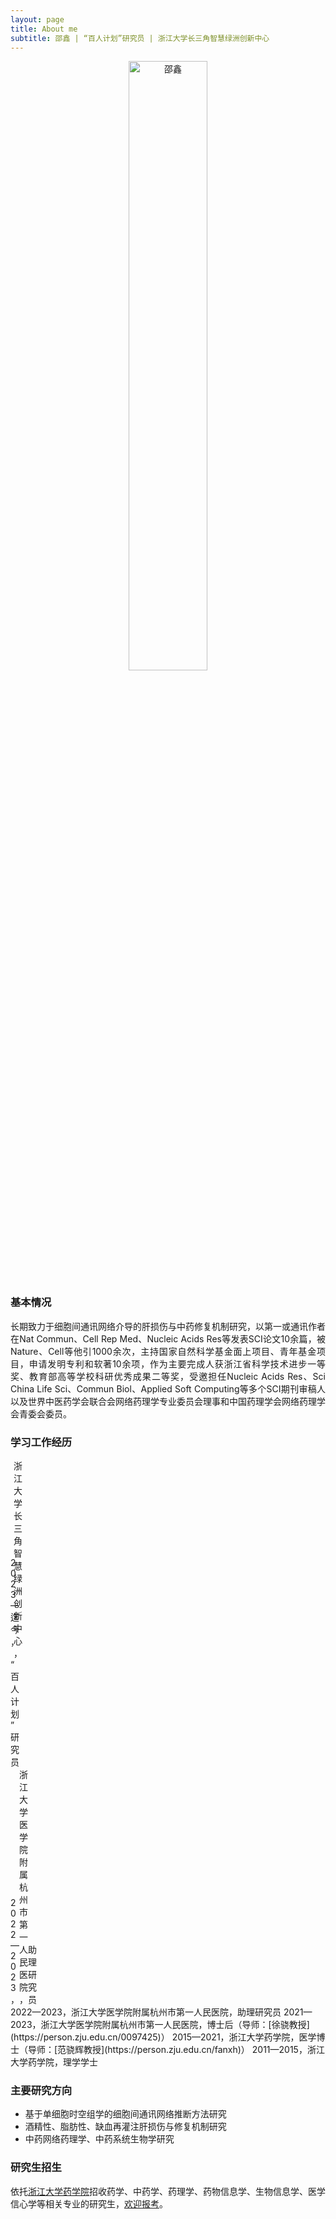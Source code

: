 ```yaml
---
layout: page
title: About me
subtitle: 邵鑫 | “百人计划”研究员 | 浙江大学长三角智慧绿洲创新中心
---
```


<div style="text-align: center;">
  <img src="https://github.com/user-attachments/assets/1daff0d0-ac71-4ec1-b012-9f313b756c02" alt="邵鑫" style="width: 50%;" />
</div>

### 基本情况
<p style="text-align: justify;">
  长期致力于细胞间通讯网络介导的肝损伤与中药修复机制研究，以第一或通讯作者在Nat Commun、Cell Rep Med、Nucleic Acids Res等发表SCI论文10余篇，被Nature、Cell等他引1000余次，主持国家自然科学基金面上项目、青年基金项目，申请发明专利和软著10余项，作为主要完成人获浙江省科学技术进步一等奖、教育部高等学校科研优秀成果二等奖，受邀担任Nucleic Acids Res、Sci China Life Sci、Commun Biol、Applied Soft Computing等多个SCI期刊审稿人以及世界中医药学会联合会网络药理学专业委员会理事和中国药理学会网络药理学会青委会委员。
</p>

### 学习工作经历
<div>
<span style="display: inline-block; width: 1px;">
  2023—迄今，&nbsp
</span>
<span style="display: inline-block; width: 1px">
  浙江大学长三角智慧绿洲创新中心，     
</span>
<span style="display: block; width: 1px">
  “百人计划”研究员
</span>
</div>
<div>
<span style="display: inline-block; width: 10px;">
  2022—2023，
</span>
<span style="display: inline-block; width: 10px">
  浙江大学医学院附属杭州市第一人民医院，
</span>
<span style="display: inline-block; width: 10px">
  助理研究员
</span>
</div>
2022—2023，浙江大学医学院附属杭州市第一人民医院，助理研究员
2021—2023，浙江大学医学院附属杭州市第一人民医院，博士后（导师：[徐骁教授](https://person.zju.edu.cn/0097425)）
2015—2021，浙江大学药学院，医学博士（导师：[范骁辉教授](https://person.zju.edu.cn/fanxh)）
2011—2015，浙江大学药学院，理学学士


### 主要研究方向

* 基于单细胞时空组学的细胞间通讯网络推断方法研究
* 酒精性、脂肪性、缺血再灌注肝损伤与修复机制研究
* 中药网络药理学、中药系统生物学研究


### 研究生招生
<p style="text-align: justify;">
依托<a href="http://www.cps.zju.edu.cn/">浙江大学药学院</a>招收药学、中药学、药理学、药物信息学、生物信息学、医学信心学等相关专业的研究生，<a href="http://www.cps.zju.edu.cn/">欢迎报考</a>。
</p>
